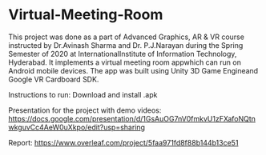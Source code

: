 # Virtual-Meeting-Room

This project was done as a part of Advanced Graphics, AR & VR course instructed by Dr.Avinash Sharma and Dr. P.J.Narayan during the Spring Semester of 2020 at InternationalInstitute of Information Technology, Hyderabad. It implements a virtual meeting room appwhich can run on Android mobile devices. The app was built using Unity 3D Game Engineand Google VR Cardboard SDK.


Instructions to run: 
Download and install .apk


Presentation for the project with demo videos: 
https://docs.google.com/presentation/d/1GsAuOG7nV0fmkvU1zFXafoNQtnwkguvCc4AeW0uXkpo/edit?usp=sharing


Report: https://www.overleaf.com/project/5faa971fd8f88b144b13ce51

